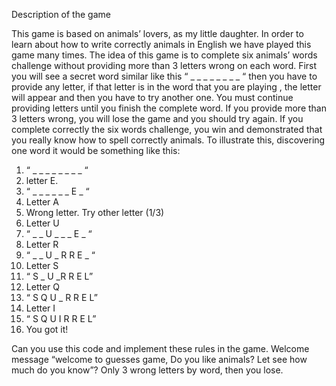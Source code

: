 Description of the game

This game is based on animals’ lovers, as my little daughter. In order to learn about how to write correctly animals in English we have played this game many times. 
The idea of this game is to complete six animals’ words challenge without providing more than 3 letters wrong on each word. 
First you will see a secret word similar like this “ _ _ _ _ _ _ _ _ “ then you have to provide any letter, if that letter is in the word that you are playing , the letter will appear and then you have to try another one. You must continue providing letters until you finish the complete word. If you provide more than 3 letters wrong, you will lose the game and you should try again.
If you complete correctly the six words challenge, you win and demonstrated that you really know how to spell correctly animals.
To illustrate this, discovering one word it would be something like this:
1.	“ _ _ _ _ _ _ _ _ “ 
2.	letter E.
3.	“ _ _ _ _ _ _ E _ “ 
4.	Letter A
5.	Wrong letter. Try other letter (1/3)
6.	Letter U
7.	“ _ _ U _ _ _ E _ “ 
8.	Letter R
9.	“ _ _ U _ R R E _ “ 
10.	Letter S
11.	 “ S _ U  _R R E L”
12.	Letter Q
13.	“ S Q U _ R R E L”
14.	Letter I
15.	“ S Q U I R R E L”
16.	You got it!

Can you use this code and implement these rules in the game.
Welcome message “welcome to guesses game, Do you like animals? Let see how much do you know”?
Only 3 wrong letters by word, then you lose.
